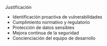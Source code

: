 Justificación

- Identificación proactiva de vulnerabilidades
- Cumplimiento normativo y regulatorio
- Protección de datos sensibles
- Mejora continua de la seguridad
- Concienciación del equipo de desarrollo